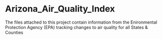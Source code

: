 # Arizona_Air_Quality_Index
The files attached to this project contain information from the Enironmental Protection Agency (EPA) tracking changes to air quality for all States & Counties

